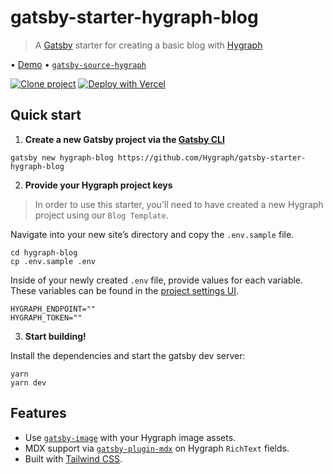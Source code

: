 # gatsby-starter-hygraph-blog

> A [Gatsby](httsp://gatsbyjs.com) starter for creating a basic blog with [Hygraph](https://hygraph.com)

• [Demo](blog.withheadlesscms.com) • [`gatsby-source-hygraph`](https://github.com/Hygraph/gatsby-source-hygraph)

[![Clone project](https://hygraph.com/button)](https://app.graphcms.com/clone/a1cd264ab6d3448d9b4d1e2cc2162620?name=Blog)
[![Deploy with Vercel](https://vercel.com/button)](https://vercel.com/new/clone?repository-url=https%3A%2F%2Fgithub.com%2FGraphCMS%2Fgatsby-starter-graphcms-blog&env=HYGRAPH_ENDPOINT,HYGRAPH_TOKEN&envDescription=GraphCMS%20API%20Endpoint%20and%20Token&envLink=https%3A%2F%2Fgithub.com%2FGraphCMS%2Fgatsby-starter-graphcms-blog%23quick-start&project-name=graphcms-blog&repo-name=graphcms-blog&demo-title=GraphCMS%20Blog&demo-description=Gatsby%20starter%20for%20creating%20a%20basic%20blog%20with%20GraphCMS&demo-url=https%3A%2F%2Fblog.withheadlesscms.com%2F&demo-image=https%3A%2F%2Frepository-images.githubusercontent.com%2F283171327%2F1dc64780-e3de-11ea-9661-8f89688dc13c)

## Quick start

1. **Create a new Gatsby project via the [Gatsby CLI](https://www.npmjs.com/package/gatsby-cli)**

```shell
gatsby new hygraph-blog https://github.com/Hygraph/gatsby-starter-hygraph-blog
```

2. **Provide your Hygraph project keys**

> In order to use this starter, you'll need to have created a new Hygraph project using our `Blog Template`.

Navigate into your new site’s directory and copy the `.env.sample` file.

```shell
cd hygraph-blog
cp .env.sample .env
```

Inside of your newly created `.env` file, provide values for each variable. These variables can be found in the [project settings UI](https://hygraph.com/docs/guides/concepts/apis#working-with-apis).

```env
HYGRAPH_ENDPOINT=""
HYGRAPH_TOKEN=""
```

3. **Start building!**

Install the dependencies and start the gatsby dev server:

```shell
yarn
yarn dev
```

## Features

- Use [`gatsby-image`](https://www.gatsbyjs.org/packages/gatsby-image) with your Hygraph image assets.
- MDX support via [`gatsby-plugin-mdx`](https://www.gatsbyjs.org/packages/gatsby-plugin-mdx) on Hygraph `RichText` fields.
- Built with [Tailwind CSS](https://tailwindcss.com/).
